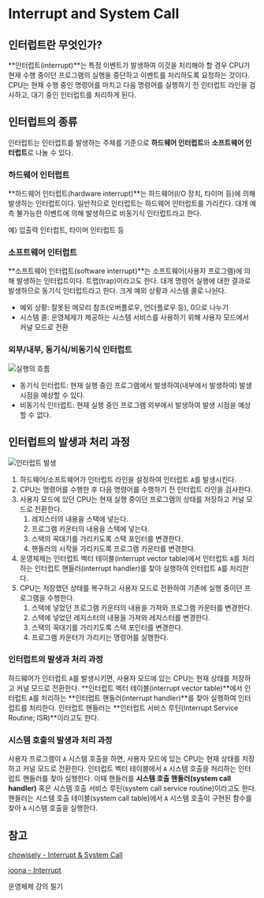 # Interrupt and System Call

## 인터럽트란 무엇인가?

**인터럽트(interrupt)**는 특정 이벤트가 발생하여 이것을 처리해야 할 경우 CPU가 현재 수행 중이던 프로그램의 실행을 중단하고 이벤트를 처리하도록 요청하는 것이다. CPU는 현재 수행 중인 명령어를 마치고 다음 명령어를 실행하기 전 인터럽트 라인을 검사하고, 대기 중인 인터럽트를 처리하게 된다.



## 인터럽트의 종류

인터럽트는 인터럽트를 발생하는 주체를 기준으로 **하드웨어 인터럽트**와 **소프트웨어 인터럽트**로 나눌 수 있다.



### 하드웨어 인터럽트

**하드웨어 인터럽트(hardware interrupt)**는 하드웨어(I/O 장치, 타이머 등)에 의해 발생하는 인터럽트이다. 일반적으로 인터럽트는 하드웨어 인터럽트를 가리킨다. 대개 예측 불가능한 이벤트에 의해 발생하므로 비동기식 인터럽트라고 한다.

예) 입출력 인터럽트, 타이머 인터럽트 등



### 소프트웨어 인터럽트

**소프트웨어 인터럽트(software interrupt)**는 소프트웨어(사용자 프로그램)에 의해 발생하는 인터럽트이다. 트랩(trap)이라고도 한다. 대개 명령어 실행에 대한 결과로 발생하므로 동기식 인터럽트라고 한다. 크게 예외 상황과 시스템 콜로 나뉜다.

- 예외 상황: 잘못된 메모리 참조(오버플로우, 언더플로우 등), 0으로 나누기
- 시스템 콜: 운영체제가 제공하는 시스템 서비스를 사용하기 위해 사용자 모드에서 커널 모드로 전환



### 외부/내부, 동기식/비동기식 인터럽트

![실행의 흐름](https://user-images.githubusercontent.com/57662010/209100673-37bde2ea-fb0b-4a76-8084-168b0d465e11.JPG)

- 동기식 인터럽트: 현재 실행 중인 프로그램에서 발생하여(내부에서 발생하여) 발생 시점을 예상할 수 있다.
- 비동기식 인터럽트: 현재 실행 중인 프로그램 외부에서 발생하여 발생 시점을 예상할 수 없다.



## 인터럽트의 발생과 처리 과정

![인터럽트 발생](https://user-images.githubusercontent.com/57662010/209100709-2344118f-a538-4d19-9607-6075d8501a7d.JPG)

1. 하드웨어/소프트웨어가 인터럽트 라인을 설정하여 인터럽트 `A`를 발생시킨다.
2. CPU는 명령어를 수행한 후 다음 명령어를 수행하기 전 인터럽트 라인을 검사한다.
3. 사용자 모드에 있던 CPU는 현재 실행 중이던 프로그램의 상태를 저장하고 커널 모드로 전환한다.
   1. 레지스터의 내용을 스택에 넣는다.
   2. 프로그램 카운터의 내용을 스택에 넣는다.
   3. 스택의 꼭대기를 가리키도록 스택 포인터를 변경한다.
   4. 핸들러의 시작을 가리키도록 프로그램 카운터를 변경한다. 
4. 운영체제는 인터럽트 벡터 테이블(interrupt vector table)에서 인터럽트 `A`를 처리하는 인터럽트 핸들러(interrupt handler)를 찾아 실행하여 인터럽트 `A`를 처리한다.
5. CPU는 저장했던 상태를 복구하고 사용자 모드로 전환하여 기존에 실행 중이던 프로그램을 수행한다.
   1. 스택에 넣었던 프로그램 카운터의 내용을 가져와 프로그램 카운터를 변경한다.
   2. 스택에 넣었던 레지스터의 내용을 가져와 레지스터를 변경한다.
   3. 스택의 꼭대기를 가리키도록 스택 포인터를 변경한다.
   4. 프로그램 카운터가 가리키는 명령어를 실행한다.



### 인터럽트의 발생과 처리 과정

하드웨어가 인터럽트 `A`를 발생시키면, 사용자 모드에 있는 CPU는 현재 상태를 저장하고 커널 모드로 전환한다. **인터럽트 벡터 테이블(interrupt vector table)**에서 인터럽트 `A`를 처리하는 **인터럽트 핸들러(interrupt handler)**를 찾아 실행하여 인터럽트를 처리한다. 인터럽트 핸들러는 **인터럽트 서비스 루틴(Interrupt Service Routine; ISR)**이라고도 한다. 



### 시스템 호출의 발생과 처리 과정

사용자 프로그램이 `A` 시스템 호출을 하면, 사용자 모드에 있는 CPU는 현재 상태를 저장하고 커널 모드로 전환한다. 인터럽트 벡터 테이블에서 `A` 시스템 호출을 처리하는 인터럽트 핸들러를 찾아 실행한다. 이때 핸들러를 **시스템 호출 핸들러(system call handler)** 혹은 시스템 호출 서비스 루틴(system call service routine)이라고도 한다. 핸들러는 시스템 호출 테이블(system call table)에서 `A` 시스템 호출이 구현된 함수를 찾아 `A` 시스템 호출을 실행한다.



## 참고

[chowisely - Interrupt & System Call](https://velog.io/@chowisely/Operating-Systems-Interrupt-System-Call)

[joona - Interrupt](https://jooona.tistory.com/3)

운영체제 강의 필기
